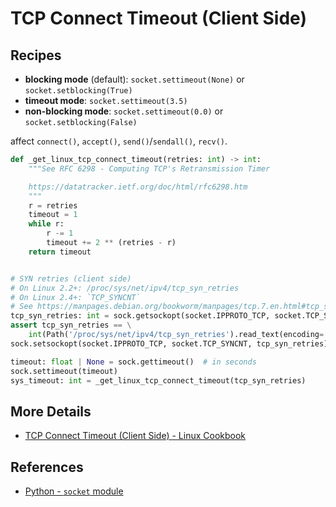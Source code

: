 # TCP Connect Timeout (Client Side)

## Recipes

- **blocking mode** (default): `socket.settimeout(None)` or `socket.setblocking(True)`
- **timeout mode**: `socket.settimeout(3.5)`
- **non-blocking mode**: `socket.settimeout(0.0)` or `socket.setblocking(False)`

affect `connect()`, `accept()`, `send()`/`sendall()`, `recv()`.

```python
def _get_linux_tcp_connect_timeout(retries: int) -> int:
    """See RFC 6298 - Computing TCP's Retransmission Timer

    https://datatracker.ietf.org/doc/html/rfc6298.htm
    """
    r = retries
    timeout = 1
    while r:
        r -= 1
        timeout += 2 ** (retries - r)
    return timeout


# SYN retries (client side)
# On Linux 2.2+: /proc/sys/net/ipv4/tcp_syn_retries
# On Linux 2.4+: `TCP_SYNCNT`
# See https://manpages.debian.org/bookworm/manpages/tcp.7.en.html#tcp_syn_retries
tcp_syn_retries: int = sock.getsockopt(socket.IPPROTO_TCP, socket.TCP_SYNCNT)
assert tcp_syn_retries == \
    int(Path('/proc/sys/net/ipv4/tcp_syn_retries').read_text(encoding='utf-8').strip())
sock.setsockopt(socket.IPPROTO_TCP, socket.TCP_SYNCNT, tcp_syn_retries)

timeout: float | None = sock.gettimeout()  # in seconds
sock.settimeout(timeout)
sys_timeout: int = _get_linux_tcp_connect_timeout(tcp_syn_retries)
```

## More Details

- [TCP Connect Timeout (Client Side) - Linux Cookbook](https://leven-cn.github.io/linux-cookbook/cookbook/admin/net/tcp_connect_timeout_client)

## References

<!-- markdownlint-disable line-length -->

- [Python - `socket` module](https://docs.python.org/3/library/socket.html)

<!-- markdownlint-enable line-length -->
